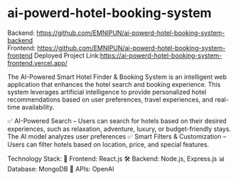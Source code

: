 # ai-powerd-hotel-booking-system

Backend: https://github.com/EMNIPUN/ai-powerd-hotel-booking-system-backend <br>
Frontend: https://github.com/EMNIPUN/ai-powerd-hotel-booking-system-frontend <be>
Deployed Project Link:https://ai-powerd-hotel-booking-system-frontend.vercel.app/

The AI-Powered Smart Hotel Finder & Booking System is an intelligent web application that enhances the hotel search and booking experience. This system leverages artificial intelligence to provide personalized hotel recommendations based on user preferences, travel experiences, and real-time availability.

✅ AI-Powered Search – Users can search for hotels based on their desired experiences, such as relaxation, adventure, luxury, or budget-friendly stays. The AI model analyzes user preferences
✅ Smart Filters & Customization – Users can filter hotels based on location, price, and special features.

Technology Stack:
🚀 Frontend: React.js
🛠 Backend: Node.js, Express.js
📊 Database: MongoDB
🔗 APIs: OpenAI 
